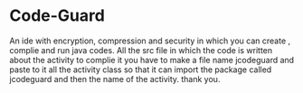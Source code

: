 # Code-Guard
An ide with encryption, compression and security in which you can create , complie and run java codes. 
All the src file in which the code is written about the activity to complie it you have to make a file name jcodeguard and paste to it all the activity class so that it can import the package called jcodeguard and then the name of the activity.
thank you.
